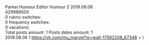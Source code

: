 Parker.Humour	Editor Humour 2 2019.08.06\
429989500\
0 rubric switches:\
0 frequency switches:\
0 vacations:\
Total posts amount: 1	Posts dates amount: 1\
2019.08.06 1 https://vk.com/mu_marvel?w=wall-17592208_67348 + \
